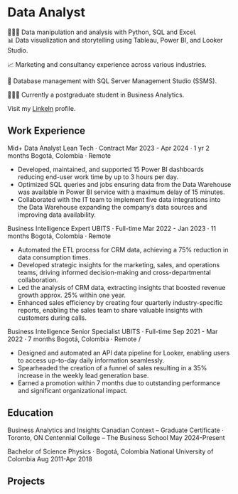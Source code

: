 # Data Analyst

👩🏻‍💻 Data manipulation and analysis with Python, SQL and Excel.  
📊 Data visualization and storytelling using Tableau, Power BI, and Looker Studio.

📈 Marketing and consultancy experience across various industries.

🧩 Database management with SQL Server Management Studio (SSMS).

👩🏻‍🎓 Currently a postgraduate student in Business Analytics.

Visit my [LinkeIn](https://www.linkedin.com/in/nataliafajardochaves/) profile.

## Work Experience
Mid+ Data Analyst
Lean Tech · Contract
Mar 2023 - Apr 2024 · 1 yr 2 months
Bogotá, Colombia · Remote

+ Developed, maintained, and supported 15 Power BI dashboards reducing end-user work time by up to 3 hours per day.
+ Optimized SQL queries and jobs ensuring data from the Data Warehouse was available in Power BI service
with a maximum delay of 15 minutes.
+ Collaborated with the IT team to implement five data integrations into the Data Warehouse expanding the company’s data sources and improving data availability.


Business Intelligence Expert
UBITS · Full-time
Mar 2022 - Jan 2023 · 11 months
Bogotá, Colombia · Remote

+ Automated the ETL process for CRM data, achieving a 75% reduction in data consumption times.
+ Developed strategic insights for the marketing, sales, and operations teams, driving informed decision-making and cross-departmental collaboration.
+ Led the analysis of CRM data, extracting insights that boosted revenue growth approx. 25% within one year.
+ Enhanced sales efficiency by creating four quarterly industry-specific reports, enabling the sales team to share valuable insights with customers during calls.


Business Intelligence Senior Specialist
UBITS · Full-time
Sep 2021 - Mar 2022 · 7 months
Bogotá, Colombia · Remote
/
+ Designed and automated an API data pipeline for Looker, enabling users to access up-to-day daily information seamlessly.
+ Spearheaded the creation of a funnel of sales resulting in a 35% increase in the weekly lead generation base.
+ Earned a promotion within 7 months due to outstanding performance and significant organizational impact.

## Education
Business Analytics and Insights Canadian Context – Graduate Certificate · Toronto, ON
Centennial College – The Business School	May 2024-Present


Bachelor of Science Physics · Bogotá, Colombia 
National University of Colombia	Aug 2011-Apr 2018

## Projects
